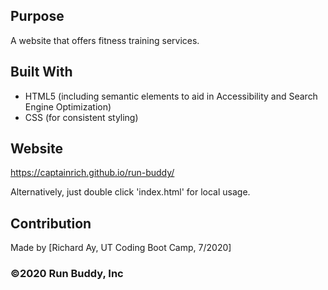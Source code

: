 ## Purpose
A website that offers fitness training services. 

## Built With
* HTML5 (including semantic elements to aid in Accessibility and Search Engine Optimization)
* CSS   (for consistent styling)

## Website
https://captainrich.github.io/run-buddy/

Alternatively, just double click 'index.html' for local usage.


## Contribution
Made by [Richard Ay, UT Coding Boot Camp, 7/2020]

### ©️2020 Run Buddy, Inc 
